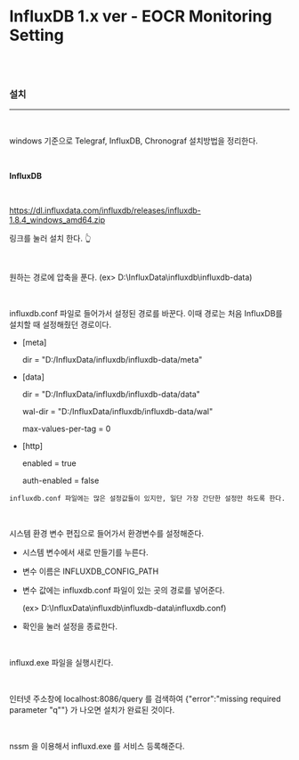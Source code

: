 # InfluxDB 1.x ver - EOCR Monitoring Setting

<br>
<br>

### **설치**

---

<br>

windows 기준으로 Telegraf, InfluxDB, Chronograf 설치방법을 정리한다.

<br>

**InfluxDB**

<br>

https://dl.influxdata.com/influxdb/releases/influxdb-1.8.4_windows_amd64.zip

링크를 눌러 설치 한다. 👆

<br>

원하는 경로에 압축을 푼다. (ex> D:\InfluxData\influxdb\influxdb-data)

<br>

influxdb.conf 파일로 들어가서 설정된 경로를 바꾼다. 이때 경로는 처음 InfluxDB를 설치할 때 설정해줬던 경로이다.

- [meta]

  dir = "D:/InfluxData/influxdb/influxdb-data/meta"

- [data]

  dir = "D:/InfluxData/influxdb/influxdb-data/data"

  wal-dir = "D:/InfluxData/influxdb/influxdb-data/wal"

  max-values-per-tag = 0

- [http]

  enabled = true

  auth-enabled = false

`influxdb.conf 파일에는 많은 설정값들이 있지만, 일단 가장 간단한 설정만 하도록 한다.`

<br>

시스템 환경 변수 편집으로 들어가서 환경변수를 설정해준다.

- 시스템 변수에서 새로 만들기를 누른다.

- 변수 이름은 INFLUXDB_CONFIG_PATH

- 변수 값에는 influxdb.conf 파일이 있는 곳의 경로를 넣어준다.

  (ex> D:\InfluxData\influxdb\influxdb-data\influxdb.conf)

- 확인을 눌러 설정을 종료한다.

<br>

influxd.exe 파일을 실행시킨다.

<br>

인터넷 주소창에 localhost:8086/query 를 검색하여
{"error":"missing required parameter \"q\""}
가 나오면 설치가 완료된 것이다.

<br>

nssm 을 이용해서 influxd.exe 를 서비스 등록해준다.

<br>

